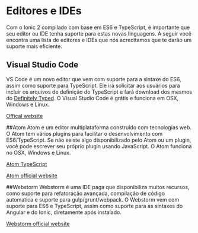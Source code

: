 # Editores e IDEs

Com o Ionic 2 compilado com base em ES6 e TypeScript, é importante que seu editor ou IDE tenha suporte para estas novas linguagens. A seguir você encontra uma lista de editores e IDEs que nós acreditamos que te darão um suporte mais eficiente.

## Visual Studio Code
VS Code é um novo editor que vem com suporte para a sintaxe do ES6, assim como suporte para TypeScript. Ele irá solicitar aos usuários para incluir os arquivos de definição do TypeScript e fará download dos mesmos do [Definitely Typed](http://definitelytyped.org/). O Visual Studio Code é grátis e funciona em OSX, Windows e Linux.

[Offical website](https://code.visualstudio.com/)

##Atom
Atom é um editor multiplataforma construído com tecnologias web. O Atom tem vários plugins para facilitar o desenvolvimento com ES6/TypeScript. Se não existe algo disponibilizado pelo Atom ou um plugin, você pode escrever seu próprio plugin usando JavaScript. O Atom funciona no OSX, Windows e Linux.

[Atom TypeScript](https://atom.io/packages/atom-typescript)

[Atom official website](https://atom.io/)

##Webstorm
Webstorm é uma IDE paga que disponibiliza muitos recursos, como suporte para refatoração avançada, compilação de código automatica e suporte para gulp/grunt/webpack. O Webstorm vem com suporte para ES6 e TypeScript, assim como suporte para as sintaxes do Angular e do Ionic, diretamente após instalado.

[Webstorm official website](https://www.jetbrains.com/webstorm/)

